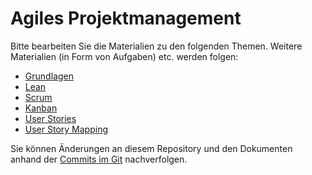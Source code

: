# Agiles Projektmanagement

Bitte bearbeiten Sie die Materialien zu den folgenden Themen. Weitere Materialien (in Form von Aufgaben) etc. werden folgen:

  * [Grundlagen](grundlagen.md)
  * [Lean](lean.md)
  * [Scrum](scrum.md)
  * [Kanban](kanban.md)
  * [User Stories](userstories.md)
  * [User Story Mapping](userstorymapping.md)
 
 Sie können Änderungen an diesem Repository und den Dokumenten anhand der [Commits im Git](https://github.com/pm-lecture/material/commits/master) nachverfolgen.
 
